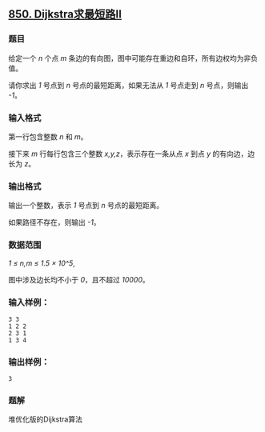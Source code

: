 ## [850. Dijkstra求最短路II](https://www.acwing.com/problem/content/852/)

### 题目

给定一个 *n* 个点 *m* 条边的有向图，图中可能存在重边和自环，所有边权均为非负值。

请你求出 *1* 号点到 *n* 号点的最短距离，如果无法从 *1* 号点走到 *n* 号点，则输出 *-1*。

### 输入格式

第一行包含整数 *n* 和 *m*。

接下来 *m* 行每行包含三个整数 *x,y,z*，表示存在一条从点 *x* 到点 *y* 的有向边，边长为 *z*。

### 输出格式

输出一个整数，表示 *1* 号点到 *n* 号点的最短距离。

如果路径不存在，则输出 *-1*。

### 数据范围

*1 ≤ n,m ≤ 1.5 × 10^5*,

图中涉及边长均不小于 *0*，且不超过 *10000*。

### 输入样例：

```
3 3
1 2 2
2 3 1
1 3 4
```

### 输出样例：

```
3
```

### 题解

堆优化版的Dijkstra算法